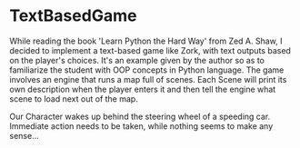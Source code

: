 # TextBasedGame
While reading the book 'Learn Python the Hard Way' from Zed A. Shaw, I decided to implement
a text-based game like Zork, with text outputs based on the player's choices. It's an example
given by the author so as to familiarize the student with OOP concepts in Python language.
The game involves an engine that runs a map full of scenes. Each Scene will print its own description when the player enters it and then tell the engine what scene to load next out of the map.

Our Character wakes up behind the steering wheel of a speeding car. Immediate action needs to be taken, while nothing seems to make any sense...
